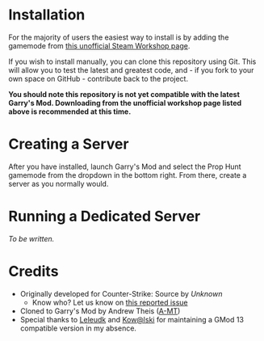 # Installation

For the majority of users the easiest way to install is by adding the gamemode from [this unofficial Steam Workshop page](http://steamcommunity.com/sharedfiles/filedetails/?id=135509255&searchtext=Prop+Hunt).

If you wish to install manually, you can clone this repository using Git. This will allow you to test the latest and greatest code, and - if you fork to your own space on GitHub - contribute back to the project.

**You should note this repository is not yet compatible with the latest Garry's Mod. Downloading from the unofficial workshop page listed above is recommended at this time.**


# Creating a Server

After you have installed, launch Garry's Mod and select the Prop Hunt gamemode from the dropdown in the bottom right. From there, create a server as you normally would.


# Running a Dedicated Server

*To be written.*


# Credits

- Originally developed for Counter-Strike: Source by *Unknown*
	- Know who? Let us know on [this reported issue](https://github.com/andrewtheis/prophunt/issues/2)
- Cloned to Garry's Mod by Andrew Theis ([A-MT](http://steamcommunity.com/id/amt))
- Special thanks to [Leleudk](http://steamcommunity.com/id/leleudk) and [Kow@lski](http://steamcommunity.com/id/kowalski7cc) for maintaining a GMod 13 compatible version in my absence.